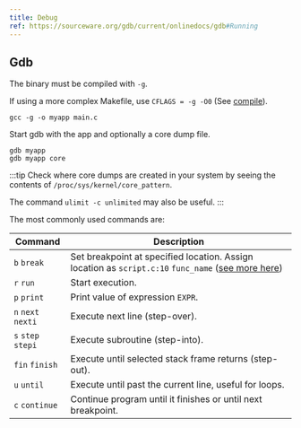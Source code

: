 ```yaml
---
title: Debug
ref: https://sourceware.org/gdb/current/onlinedocs/gdb#Running
---
```


## Gdb

The binary must be compiled with `-g`.

If using a more complex Makefile, use `CFLAGS = -g -O0`
(See [compile](/language/c/compile)).

```shell
gcc -g -o myapp main.c
```

Start gdb with the app and optionally a core dump file.

```shell
gdb myapp
gdb myapp core
```

:::tip
Check where core dumps are created in your system by seeing the contents of
`/proc/sys/kernel/core_pattern`.

The command `ulimit -c unlimited` may also be useful.
:::

The most commonly used commands are:

| Command | Description |
| --- | --- |
| `b` `break` | Set breakpoint at specified location. Assign location as `script.c:10` `func_name` ([see more here](http://www.gdbtutorial.com/gdb-breakpoints-example)) |
| `r` `run` | Start execution. |
| `p` `print` | Print value of expression `EXPR`. |
| `n` `next` `nexti` | Execute next line (step-over). |
| `s` `step` `stepi` | Execute subroutine (step-into). |
| `fin` `finish` | Execute until selected stack frame returns (step-out). |
| `u` `until` | Execute until past the current line, useful for loops. |
| `c` `continue` | Continue program until it finishes or until next breakpoint. |
